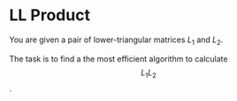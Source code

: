 # LL Product

You are given a pair of lower-triangular matrices $L_1$ and
$L_2$.

The task is to find a the most efficient algorithm 
to calculate $$L_1 L_2$$.